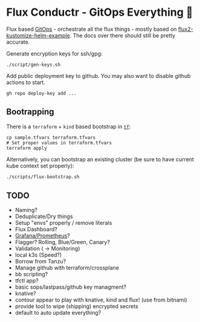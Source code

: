 # Flux Conductr - GitOps Everything 🧪

Flux based [GitOps](https://gitops.tech) - orchestrate all the flux things - mostly based on [flux2-kustomize-helm-example](https://github.com/fluxcd/flux2-kustomize-helm-example). The docs over there should still be pretty accurate.

Generate encryption keys for ssh/gpg:

```shell
./script/gen-keys.sh
```
Add public deployment key to github. You may also want to disable github actions to start.
```
gh repo deploy-key add ...
```


## Bootrapping

There is a `terraform` + `kind` based bootstrap in [`tf`](./tf):

```shell
cp sample.tfvars terraform.tfvars
# Set proper values in terraform.tfvars
terraform apply
```
Alternatively, you can bootstrap an existing cluster (be sure to have current kube context set properly):

```sh
./scripts/flux-bootstrap.sh
```

## TODO
- Naming?
- Deduplicate/Dry things
- Setup "envs" properly / remove literals
- Flux Dashboard?
- [Grafana/Prometheus](https://fluxcd.io/flux/guides/monitoring/)?
- Flagger? Rolling, Blue/Green, Canary?
- Validation ( -> Monitoring)
- local k3s (Speed?)
- Borrow from Tanzu?
- Manage github with terraform/crossplane
- bb scripting?
- tfctl app?
- basic sops/lastpass/github key managment?
- knative?
- contour appear to play with knative, kind and flux! (use from bitnami)
- provide tool to wipe (shipping) encrypted secrets
- default to auto update everything?
